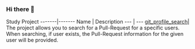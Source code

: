 ### Hi there 👋

<!--
**fattybobcat/fattybobcat** is a ✨ _special_ ✨ repository because its `README.md` (this file) appears on your GitHub profile.

Here are some ideas to get you started:

- 🔭 I’m currently working on ...
- 🌱 I’m currently learning ...
- 👯 I’m looking to collaborate on ...
- 🤔 I’m looking for help with ...
- 💬 Ask me about ...
- 📫 How to reach me: ...
- 😄 Pronouns: ...
- ⚡ Fun fact: ...
-->
 Study Project
-------|-------
Name | Description 
--- | --- 
[git_profile_search](https://github.com/fattybobcat/git_profile_search)| The project allows you to search for a Pull-Request for a specific users. When searching, if user exists, the Pull-Request information for the given user will be provided. 
